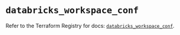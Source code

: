 # `databricks_workspace_conf`

Refer to the Terraform Registry for docs: [`databricks_workspace_conf`](https://registry.terraform.io/providers/databricks/databricks/1.56.0/docs/resources/workspace_conf).
